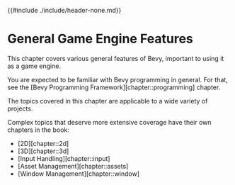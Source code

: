 {{#include ./include/header-none.md}}

# General Game Engine Features

This chapter covers various general features of Bevy, important to using it
as a game engine.

You are expected to be familiar with Bevy programming in general. For that,
see the [Bevy Programming Framework][chapter::programming] chapter.

The topics covered in this chapter are applicable to a wide variety of projects.

Complex topics that deserve more extensive coverage have their own chapters in the book:
 - [2D][chapter::2d]
 - [3D][chapter::3d]
 - [Input Handling][chapter::input]
 - [Asset Management][chapter::assets]
 - [Window Management][chapter::window]
